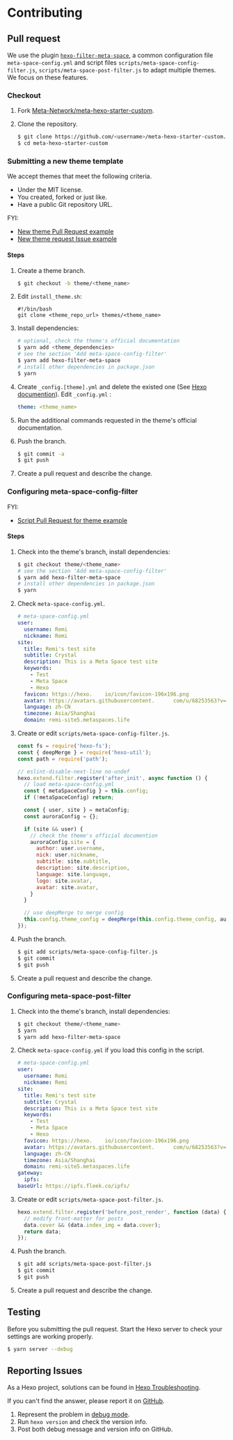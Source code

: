 # Contributing

## Pull request

We use the plugin [`hexo-filter-meta-space`](https://www.npmjs.com/package/hexo-filter-meta-space), a common configuration file `meta-space-config.yml` and script files `scripts/meta-space-config-filter.js`, `scripts/meta-space-post-filter.js` to adapt multiple themes. We focus on these features.

### Checkout

1. Fork [Meta-Network/meta-hexo-starter-custom](https://github.com/Meta-Network/meta-hexo-starter-custom).

2. Clone the repository.

    ``` bash
    $ git clone https://github.com/<username>/meta-hexo-starter-custom.git
    $ cd meta-hexo-starter-custom
    ```

### Submitting a new theme template

We accept themes that meet the following criteria.

- Under the MIT license.
- You created, forked or just like.
- Have a public Git repository URL.

FYI: 

- [New theme Pull Request example](https://github.com/Meta-Network/meta-hexo-starter-custom/pull/8)
- [New theme request Issue example](https://github.com/Meta-Network/meta-hexo-starter-custom/issues/7)

#### Steps

1. Create a theme branch.

    ``` bash
    $ git checkout -b theme/<theme_name>
    ```
   
2. Edit `install_theme.sh`:

    ```shell
    #!/bin/bash
    git clone <theme_repo_url> themes/<theme_name>
    ```

3. Install dependencies:
   
    ```bash
    # optional, check the theme's official documentation
    $ yarn add <theme_dependencies>
    # see the section 'Add meta-space-config-filter'
    $ yarn add hexo-filter-meta-space 
    # install other dependencies in package.json
    $ yarn
    ```

4. Create `_config.[theme].yml` and delete the existed one (See [Hexo documention](https://hexo.io/docs/configuration#Alternate-Theme-Config)). Edit `_config.yml` :
    ```yaml
    theme: <theme_name>
    ```

5. Run the additional commands requested in the theme's official documentation.

6. Push the branch.

    ``` bash
    $ git commit -a
    $ git push
    ```

7. Create a pull request and describe the change.

### Configuring meta-space-config-filter

FYI: 

- [Script Pull Request for theme example](https://github.com/Meta-Network/meta-hexo-starter-custom/pull/3)

#### Steps

1. Check into the theme's branch, install dependencies:

    ``` bash
    $ git checkout theme/<theme_name>
    # see the section 'Add meta-space-config-filter'
    $ yarn add hexo-filter-meta-space 
    # install other dependencies in package.json
    $ yarn
    ```

2. Check `meta-space-config.yml`.  

    ```yaml
    # meta-space-config.yml
    user:
      username: Remi
      nickname: Remi
    site:
      title: Remi's test site
      subtitle: Crystal
      description: This is a Meta Space test site
      keywords:
        - Test
        - Meta Space
        - Hexo
      favicon: https://hexo.    io/icon/favicon-196x196.png
      avatar: https://avatars.githubusercontent.      com/u/68253563?v=4
      language: zh-CN
      timezone: Asia/Shanghai
      domain: remi-site5.metaspaces.life
    ```

3. Create or edit `scripts/meta-space-config-filter.js`. 

    ```js
    const fs = require('hexo-fs');
    const { deepMerge } = require('hexo-util');
    const path = require('path');
    
    // eslint-disable-next-line no-undef
    hexo.extend.filter.register('after_init', async function () {
      // load meta-space-config.yml
      const { metaSpaceConfig } = this.config;
      if (!metaSpaceConfig) return;
    
      const { user, site } = metaConfig;
      const auroraConfig = {};
    
      if (site && user) {
        // check the theme's official documention
        auroraConfig.site = {
          author: user.username,
          nick: user.nickname,
          subtitle: site.subtitle,
          description: site.description,
          language: site.language,
          logo: site.avatar,
          avatar: site.avatar,
        }
      }
    
      // use deepMerge to merge config
      this.config.theme_config = deepMerge(this.config.theme_config, auroraConfig);
    });
    ```

4. Push the branch.

    ``` bash
    $ git add scripts/meta-space-config-filter.js
    $ git commit
    $ git push
    ```

5. Create a pull request and describe the change.

### Configuring meta-space-post-filter

1. Check into the theme's branch, install dependencies:

    ``` bash
    $ git checkout theme/<theme_name>
    $ yarn
    $ yarn add hexo-filter-meta-space
    ```

2. Check `meta-space-config.yml` if you load this config in the script.

    ```yaml
    # meta-space-config.yml
    user:
      username: Remi
      nickname: Remi
    site:
      title: Remi's test site
      subtitle: Crystal
      description: This is a Meta Space test site
      keywords:
        - Test
        - Meta Space
        - Hexo
      favicon: https://hexo.    io/icon/favicon-196x196.png
      avatar: https://avatars.githubusercontent.      com/u/68253563?v=4
      language: zh-CN
      timezone: Asia/Shanghai
      domain: remi-site5.metaspaces.life
    gateway:
      ipfs:
    baseUrl: https://ipfs.fleek.co/ipfs/
    ```

3. Create or edit `scripts/meta-space-post-filter.js`.

    ```js
    hexo.extend.filter.register('before_post_render', function (data) {
      // modify front-matter for posts
      data.cover && (data.index_img = data.cover);
      return data;
    });
    ```

4. Push the branch.

    ``` bash
    $ git add scripts/meta-space-post-filter.js
    $ git commit
    $ git push
    ```

5. Create a pull request and describe the change.


## Testing

Before you submitting the pull request. Start the Hexo server to check your settings are working properly.

``` bash
$ yarn server --debug
```

## Reporting Issues

As a Hexo project, solutions can be found in [Hexo Troubleshooting](https://hexo.io/docs/troubleshooting.html).

If you can't find the answer, please report it on [GitHub](https://github.com/Meta-Network/meta-hexo-starter-custom/issues).
 
1. Represent the problem in [debug mode](https://hexo.io/docs/commands.html#Debug_mode).
2. Run `hexo version` and check the version info.
3. Post both debug message and version info on GitHub.
